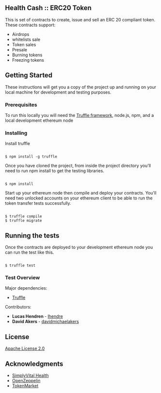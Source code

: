 
## Health Cash :: ERC20 Token

This is set of contracts to create, issue and sell an ERC 20 compliant token. These contracts support: 

* Airdrops
* whitelists sale
* Token sales 
* Presale
* Burning tokens
* Freezing tokens


## Getting Started

These instructions will get you a copy of the project up and running on your local machine for development and testing purposes. 

### Prerequisites

To run this locally you will need the [Truffle framework](http://truffleframework.com/), node.js, npm, and a local development ethereum node


### Installing

Install truffle

```

$ npm install -g truffle

```

Once you have cloned the project, from inside the project directory you'll need to run npm install to get the 
testing libraries. 

```

$ npm install

```

Start up your ethereum node then compile and deploy your contracts. You'll need two unlocked accounts on your
ethereum client to be able to run the token transfer tests successfully.

```

$ truffle compile
$ truffle migrate

```


## Running the tests

Once the contracts are deployed to your development ethereum node you can run the test like this. 

```

$ truffle test

```

### Test Overview



Major dependencies:

* [Truffle](https://github.com/trufflesuite/truffle)

Contributors:

* **Lucas Hendren** - [lhendre](https://github.com/lhendre)
* **David Akers** - [davidmichaelakers](https://github.com/davidmichaelakers)

## License

[Apache License 2.0](https://github.com/Health-Nexus/drs/blob/master/LICENSE)

## Acknowledgments

* [SimplyVital Health](https://www.simplyvitalhealth.com/)
* [OpenZeppelin](https://github.com/OpenZeppelin)
* [TokenMarket](https://github.com/TokenMarketNet/ico/tree/master/contracts)
